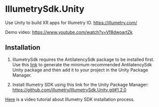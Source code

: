 # IllumetrySdk.Unity

Use Unity to build XR apps for Illumetry IO. https://illumetry.com/

Demo video: https://www.youtube.com/watch?v=Vf8dwoartZk

## Installation

1. IllumetrySdk requires the AntilatencySdk package to be installed first. Use this [link](https://developers.antilatency.com/Sdk/Configurator_en.html#{"Libraries":{"AltEnvironmentAdditionalMarkers":true,"AltEnvironmentArbitrary2D":false,"AltEnvironmentHorizontalGrid":false,"AltEnvironmentPillars":true,"AltEnvironmentSelector":true,"AltTracking":true,"Bracer":false,"DeviceNetwork":true,"HardwareExtensionInterface":true,"IllumetryDisplay":true,"RadioMetrics":false,"StereoGlasses":true,"StorageClient":true,"TrackingAlignment":false},"OS":{"Android":{"aar":false},"Linux":{"x86_64":true},"WindowsDesktop":{"x64":true,"x86":true},"WindowsUWP":{"arm64-v8a":true,"armeabi-v7a":true,"x64":true}},"Release":"4.0.0","Target":"Unity","TargetSettings":{"Components":{"AltEnvironmentComponents":false,"AltTrackingComponents":false,"BracerComponents":false,"DeviceNetworkComponents":false,"StorageClientComponents":false},"MathTypes":"UnityEngine.Math","UnityComponents":true,"UnityVersion":"2019.x"}}) to generate the minimum recommended AntilatencySdk Unity package and then add it to your project in the Unity Package Manager.

2. Install Illumetry SDK using this link for the Unity Package Manager: https://github.com/illumetry/IllumetrySdk.Unity.git#1.2.0

[Here](https://www.youtube.com/watch?v=hdtnRgl7U5Y&ab_channel=ILLUMETRY) is a video tutorial about Illumetry SDK installation process.

